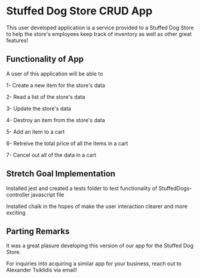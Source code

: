# Stuffed Dog Store CRUD App

This user developed application is a service provided to a Stuffed Dog Store to help the store's employees keep track of inventory as well as other great features!

## Functionality of App

A user of this application will be able to

1- Create a new item for the store's data

2- Read a list of the store's data

3- Update the store's data

4- Destroy an item from the store's data

5- Add an item to a cart

6- Retreive the total price of all the items in a cart

7- Cancel out all of the data in a cart

## Stretch Goal Implementation

Installed jest and created a tests folder to test functionality of StuffedDogs-controller javascript file

Installed chalk in the hopes of make the user interaction clearer and more exciting

## Parting Remarks

It was a great plasure developing this version of our app for the Stuffed Dog Store.

For inquiries into acquiring a similar app for your business, reach out to Alexander Tsiklidis via email!
